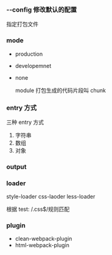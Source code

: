 ### --config 修改默认的配置

指定打包文件

### mode

- production
- developemnet
- none

  module 打包生成的代码片段叫 chunk

### entry 方式

三种 entry 方式

1. 字符串
2. 数组
3. 对象

### output

### loader

style-loader css-laoder less-loader

根据 test: /\.css\$/规则匹配

### plugin

- clean-webpack-plugin
- html-webpack-plugin
